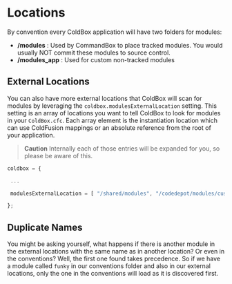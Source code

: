 # Locations

By convention every ColdBox application will have two folders for modules:

* **/modules** : Used by CommandBox to place tracked modules. You would usually NOT commit these modules to source control.
* **/modules\_app** : Used for custom non-tracked modules

## External Locations

You can also have more external locations that ColdBox will scan for modules by leveraging the `coldbox.modulesExternalLocation` setting. This setting is an array of locations you want to tell ColdBox to look for modules in your `ColdBox.cfc`. Each array element is the instantiation location which can use ColdFusion mappings or an absolute reference from the root of your application.

> **Caution** Internally each of those entries will be expanded for you, so please be aware of this.

```javascript
coldbox = {

 ...

 modulesExternalLocation = [ "/shared/modules", "/codedepot/modules/customer1" ]

};
```

## Duplicate Names

You might be asking yourself, what happens if there is another module in the external locations with the same name as in another location? Or even in the conventions? Well, the first one found takes precedence. So if we have a module called `funky` in our conventions folder and also in our external locations, only the one in the conventions will load as it is discovered first.


